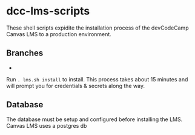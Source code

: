 # dcc-lms-scripts

These shell scripts expidite the installation process of the devCodeCamp Canvas LMS to a production environment.

## Branches
- 

Run `. lms.sh install` to install. This process takes about 15 minutes and will prompt you for credentials & secrets along the way.

## Database
The database must be setup and configured before installing the LMS. Canvas LMS uses a postgres db
